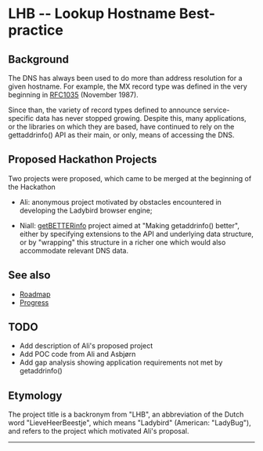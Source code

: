 # LHB -- Lookup Hostname Best-practice

## Background

The DNS has always been used to do more than address resolution for a
given hostname.  For example, the MX record type was defined in the very
beginning in [RFC1035][] (November 1987).

Since than, the variety of record types defined to announce service-specific
data has never stopped growing.  Despite this, many applications, or the
libraries on which they are based, have continued to rely on the
gettaddrinfo() API as their main, or only, means of accessing the DNS.

## Proposed Hackathon Projects

Two projects were proposed, which came to be merged at the beginning of the
Hackathon

- Ali: anonymous project motivated by obstacles encountered in
  developing the Ladybird browser engine;
  
- Niall: [getBETTERinfo][] project aimed at "Making getaddrinfo() better", either
  by specifying extensions to the API and underlying data structure, or by
  "wrapping" this structure in a richer one which would also accommodate
  relevant DNS data.
  
## See also

- [Roadmap][]
- [Progress][]

## TODO

- Add description of Ali's proposed project
- Add POC code from Ali and Asbjørn
- Add gap analysis showing application requirements not met by getaddrinfo()

## Etymology

The project title is a backronym from "LHB", an abbreviation of the Dutch
word "LieveHeerBeestje", which means "Ladybird" (American: "LadyBug"),
and refers to the project which motivated Ali's proposal.


---

[RFC1035]:
https://www.rfc-editor.org/rfc/rfc1035
"DOMAIN NAMES - IMPLEMENTATION AND SPECIFICATION"

[getBETTERinfo]:
getBETTERinfo.md
"proposed project: getBETTERinfo -- Making getaddrinfo() better"

[Roadmap]:
RoadMap.md

[Progress]:
Progress.md
